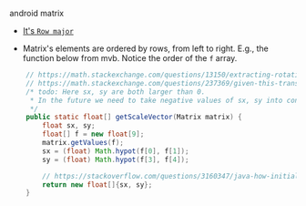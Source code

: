 android matrix

* [It's `Row major`](https://stackoverflow.com/questions/32190006/android-matrix-setvalues-row-major-or-column-major)

* Matrix's elements are ordered by rows, from left to right.
E.g., the function below from mvb. Notice the order of the `f` array.
```java
	// https://math.stackexchange.com/questions/13150/extracting-rotation-scale-values-from-2d-transformation-matrix/13165
	// https://math.stackexchange.com/questions/237369/given-this-transformation-matrix-how-do-i-decompose-it-into-translation-rotati
	/* todo: Here sx, sy are both larger than 0.
	 * In the future we need to take negative values of sx, sy into consideration.
	 */
	public static float[] getScaleVector(Matrix matrix) {
		float sx, sy;
		float[] f = new float[9];
		matrix.getValues(f);
		sx = (float) Math.hypot(f[0], f[1]);
		sy = (float) Math.hypot(f[3], f[4]);

		// https://stackoverflow.com/questions/3160347/java-how-initialize-an-array-in-java-in-one-line
		return new float[]{sx, sy};
	}
```


